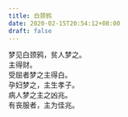 ```yaml
---
title: 白颈鸦
date: 2020-02-15T20:54:12+08:00
draft: false
---
```


梦见白颈鸦，贫人梦之。<br>
主得财。<br>
受屈者梦之主得白。<br>
孕妇梦之，主生孝子。<br>
病人梦之主之凶兆。<br>
有丧服者，主为佳兆。<br>
